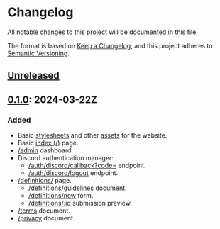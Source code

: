 # Changelog

All notable changes to this project will be documented in this file.

The format is based on [Keep a Changelog](https://keepachangelog.com/en/1.1.0/),
and this project adheres to [Semantic Versioning](https://semver.org/spec/v2.0.0.html).

<!-- Types of changes & the order in which they ought to appear:
### Added
### Changed
### Deprecated
### Removed
### Fixed
### Security
-->

## [Unreleased]

## [0.1.0]: 2024-03-22Z

### Added

- Basic [stylesheets](https://github.com/gimjb/pbdb.io/tree/v0.1.0/public/styles/) and other
  [assets](https://github.com/gimjb/pbdb.io/tree/v0.1.0/public/) for the website.
- Basic [index (/)](https://github.com/gimjb/pbdb.io/blob/v0.1.0/src/routes/index.ts#L21-L23) page.
- [/admin](https://github.com/gimjb/pbdb.io/blob/v0.1.0/src/routes/admin.ts#L18-L30) dashboard.
- Discord authentication manager:
  - [/auth/discord/callback?code=](https://github.com/gimjb/pbdb.io/blob/v0.1.0/src/routes/auth.ts#L11-L60) endpoint.
  - [/auth/discord/logout](https://github.com/gimjb/pbdb.io/blob/v0.1.0/src/routes/auth.ts#L62-L66) endpoint.
- [/definitions/](https://github.com/gimjb/pbdb.io/blob/v0.1.0/src/routes/definitions/index.ts#L24-L31) page.
  - [/definitions/guidelines](https://github.com/gimjb/pbdb.io/blob/v0.1.0/src/routes/definitions/guidelines.ts#L6-L8) document.
  - [/definitions/new](https://github.com/gimjb/pbdb.io/blob/v0.1.0/src/routes/definitions/new.ts#L8-L33) form.
  - [/definitions/:id](https://github.com/gimjb/pbdb.io/blob/v0.1.0/src/routes/definitions/preview.ts#L8-L18) submission preview.
- [/terms](https://github.com/gimjb/pbdb.io/blob/v0.1.0/src/routes/terms.ts#L6-L8) document.
- [/privacy](https://github.com/gimjb/pbdb.io/blob/v0.1.0/src/routes/privacy.ts#L6-L8) document.

[unreleased]: https://github.com/gimjb/pbdb.io/compare/latest...develop
[0.1.0]: https://github.com/gimjb/pbdb.io/compare/v0.0.0...v0.1.0
